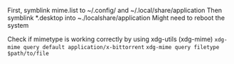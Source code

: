 First, symblink mime.list to ~/.config/ and ~/.local/share/application
Then symblink \*.desktop into ~./localshare/application
Might need to reboot the system

Check if mimetype is working correctly by using xdg-utils (xdg-mime)
`xdg-mime query default application/x-bittorrent`
`xdg-mime query filetype $path/to/file`
